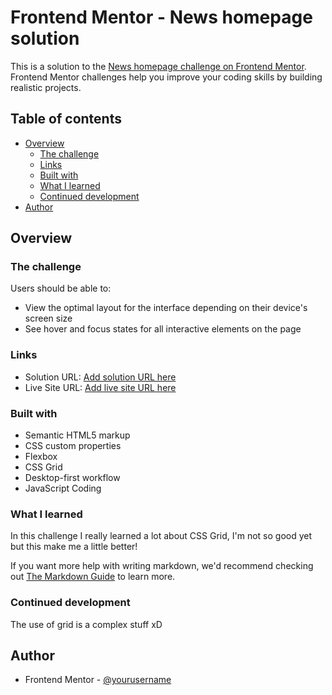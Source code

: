 # Frontend Mentor - News homepage solution

This is a solution to the [News homepage challenge on Frontend Mentor](https://www.frontendmentor.io/challenges/news-homepage-H6SWTa1MFl). Frontend Mentor challenges help you improve your coding skills by building realistic projects.

## Table of contents

- [Overview](#overview)
  - [The challenge](#the-challenge)
  - [Links](#links)
  - [Built with](#built-with)
  - [What I learned](#what-i-learned)
  - [Continued development](#continued-development)
- [Author](#author)

## Overview

### The challenge

Users should be able to:

- View the optimal layout for the interface depending on their device's screen size
- See hover and focus states for all interactive elements on the page

### Links

- Solution URL: [Add solution URL here](https://your-solution-url.com)
- Live Site URL: [Add live site URL here](https://your-live-site-url.com)

### Built with

- Semantic HTML5 markup
- CSS custom properties
- Flexbox
- CSS Grid
- Desktop-first workflow
- JavaScript Coding

### What I learned

In this challenge I really learned a lot about CSS Grid, I'm not so good yet but this make me a little better!

If you want more help with writing markdown, we'd recommend checking out [The Markdown Guide](https://www.markdownguide.org/) to learn more.

### Continued development

The use of grid is a complex stuff xD

## Author

- Frontend Mentor - [@yourusername](https://www.frontendmentor.io/profile/CrissD3V)